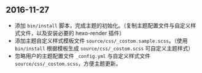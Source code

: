 ## 2016-11-27
- 添加 `bin/install` 脚本，完成主题的初始化。（复制主题配置文件与自定义样式文件，以及安装必要的 hexo-render 插件）
- 添加主题自定义样式模板文件 `source/css/_costom.sample.scss`。（使用 `bin/install` 根据模板生成 `source/css/_costom.scss` 可自定义主题样式）
- 忽略用户的主题配置文件 `_config.yml` 与自定义样式文件 `source/css/_costom.scss`，方便主题更新。
